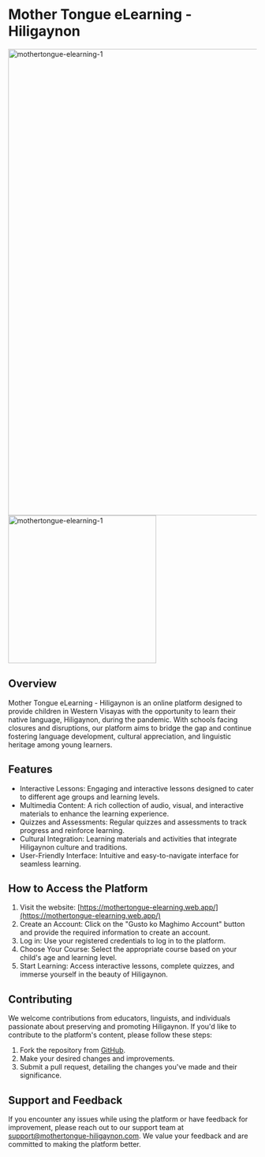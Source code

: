 # Mother Tongue eLearning - Hiligaynon

<img width="947" alt="mothertongue-elearning-1" src="https://github.com/itsstphn/mothertongue-elearning/assets/40314715/eda6eb15-986c-443e-a19c-de641f002d8a">

<img width="300" alt="mothertongue-elearning-1" src="https://github.com/itsstphn/mothertongue-elearning/assets/40314715/57401c68-0282-46b8-abd9-3f78a58195f5">


## Overview

Mother Tongue eLearning - Hiligaynon is an online platform designed to provide children in Western Visayas with the opportunity to learn their native language, Hiligaynon, during the pandemic. With schools facing closures and disruptions, our platform aims to bridge the gap and continue fostering language development, cultural appreciation, and linguistic heritage among young learners.

## Features

- Interactive Lessons: Engaging and interactive lessons designed to cater to different age groups and learning levels.
- Multimedia Content: A rich collection of audio, visual, and interactive materials to enhance the learning experience.
- Quizzes and Assessments: Regular quizzes and assessments to track progress and reinforce learning.
- Cultural Integration: Learning materials and activities that integrate Hiligaynon culture and traditions.
- User-Friendly Interface: Intuitive and easy-to-navigate interface for seamless learning.

## How to Access the Platform

1. Visit the website: [https://mothertongue-elearning.web.app/](https://mothertongue-elearning.web.app/)
2. Create an Account: Click on the "Gusto ko Maghimo Account" button and provide the required information to create an account.
3. Log in: Use your registered credentials to log in to the platform.
4. Choose Your Course: Select the appropriate course based on your child's age and learning level.
5. Start Learning: Access interactive lessons, complete quizzes, and immerse yourself in the beauty of Hiligaynon.

## Contributing

We welcome contributions from educators, linguists, and individuals passionate about preserving and promoting Hiligaynon. If you'd like to contribute to the platform's content, please follow these steps:

1. Fork the repository from [GitHub](https://github.com/itsstphn/mothertongue-elearning).
2. Make your desired changes and improvements.
3. Submit a pull request, detailing the changes you've made and their significance.

## Support and Feedback

If you encounter any issues while using the platform or have feedback for improvement, please reach out to our support team at [support@mothertongue-hiligaynon.com](mailto:support@mothertongue-hiligaynon.com). We value your feedback and are committed to making the platform better.

